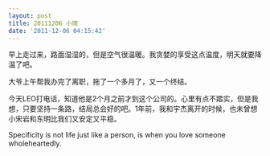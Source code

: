 ```yaml
---
layout: post
title: 20111206 小雨
date: '2011-12-06 04:15:42'
---
```



 早上走过来，路面湿湿的，但是空气很温暖。我贪婪的享受这点温度，明天就要降温了吧。

 大爷上午帮我办完了离职，拖了一个多月了，又一个终结。

 今天LEO打电话，知道他是2个月之前才到这个公司的。心里有点不踏实，但是我想，只要坚持一条路，结局总会好的吧。1年前，我和宇杰离开的时候，也未曾想小宋岩和东明比我们又安定又平稳。

 Specificity is not life just like a person, is when you love someone wholeheartedly.


